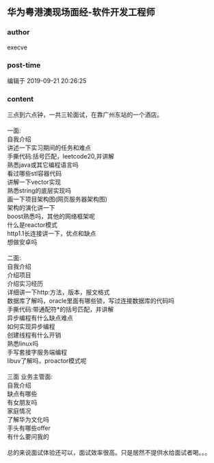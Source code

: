 ## 华为粤港澳现场面经-软件开发工程师
### author 
execve
### post-time 

编辑于  2019-09-21 20:26:25
### content 
<div class="post-topic-des nc-post-content">
 三点到六点钟，一共三轮面试，在靠广州东站的一个酒店。
 <br/>
 <br/>
 一面:
 <br/>
 自我介绍
 <br/>
 讲述一下实习期间的任务和难点
 <br/>
 手撕代码:括号匹配，leetcode20,并讲解
 <br/>
 熟悉java或其它编程语言吗
 <br/>
 看过哪些stl容器代码
 <br/>
 讲解一下vector实现
 <br/>
 熟悉string的底层实现吗
 <br/>
 画一下项目架构图(网页服务器架构图)
 <br/>
 架构的演化讲一下
 <br/>
 boost熟悉吗，其他的网络框架呢
 <br/>
 什么是reactor模式
 <br/>
 http1.1长连接讲一下，优点和缺点
 <br/>
 想做安卓吗
 <br/>
 <br/>
 二面:
 <br/>
 自我介绍
 <br/>
 介绍项目
 <br/>
 介绍实习经历
 <br/>
 详细讲一下http:方法，版本，报文格式
 <br/>
 数据库了解吗，oracle里面有哪些锁，写过连接数据库的代码吗
 <br/>
 手撕代码:带通配符*的括号匹配，并讲解
 <br/>
 异步编程有什么缺点难点
 <br/>
 如何实现异步编程
 <br/>
 创建线程有什么开销
 <br/>
 熟悉linux吗
 <br/>
 手写套接字服务端编程
 <br/>
 libuv了解吗，proactor模式呢
 <br/>
 <br/>
 三面 业务主管面:
 <br/>
 自我介绍
 <br/>
 缺点有哪些
 <br/>
 有女朋友吗
 <br/>
 家庭情况
 <br/>
 了解华为文化吗
 <br/>
 手头有哪些offer
 <br/>
 有什么要问我的
 <br/>
 <br/>
 总的来说面试体验还可以，面试效率很高。只是居然不提供水给面试者喝。。。
 <br/>
 <br/>
</div>
